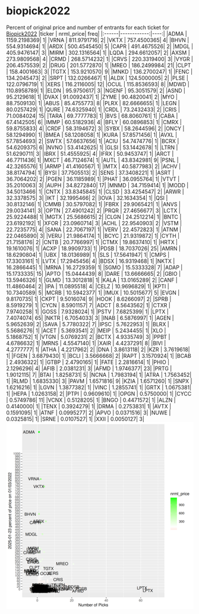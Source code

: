 # biopick2022
Percent of original price and number of entrants for each ticket for [Biopick2022](https://twitter.com/hashtag/Biopick2022)
|ticker |   nrml_price| freq|
|:------|------------:|----:|
|ADMA   | 1159.2198369|    1|
|VRNA   |  811.9791716|    2|
|VKTX   |  757.4500365|    4|
|BHVN   |  554.9314694|    1|
|ARDX   |  500.4545450|    5|
|CAPR   |  491.4675526|    2|
|MDGL   |  405.9476147|    3|
|MIRM   |  302.1316564|    1|
|LQDA   |  294.6612057|    2|
|AXSM   |  273.9809568|    4|
|CRMD   |  268.5714232|    1|
|CRVS   |  220.3319400|    3|
|VYGR   |  206.4575539|    2|
|DRUG   |  201.5772870|    1|
|MREO   |  186.2499984|   21|
|CLPT   |  158.4001663|    3|
|TGTX   |  153.9210570|    9|
|MNKD   |  136.2700247|    1|
|FENC   |  134.2045473|    2|
|SRPT   |  132.0266467|    1|
|ALDX   |  124.5000005|    2|
|PLSE   |  122.0796719|    1|
|XERS   |  116.2116005|   12|
|OCUL   |  115.8536593|    8|
|MDWD   |  110.8958789|    1|
|ELDN   |   95.9750617|    3|
|NGENF  |   95.3051579|    2|
|ASND   |   95.2129618|    1|
|DVAX   |   91.0092437|    1|
|ZYME   |   90.4820041|    2|
|MYO    |   88.7509130|    1|
|ABUS   |   85.4755773|    8|
|PLRX   |   82.6666655|    1|
|LEGN   |   80.0257429|    1|
|QURE   |   74.6325940|    1|
|CRDL   |   73.2432433|    2|
|CRIS   |   71.0084024|   15|
|TARA   |   69.7777783|    1|
|BVS    |   68.8060761|    1|
|CABA   |   67.4142505|    6|
|IMMP   |   60.5182936|    4|
|BFLY   |   60.0896853|    1|
|CMRX   |   59.8755833|    4|
|CRDF   |   58.3194672|    3|
|SYBX   |   58.2644596|    2|
|ONCY   |   58.1294990|    1|
|BMEA   |   58.1208058|    1|
|KURA   |   57.8571456|    1|
|AVXL   |   57.7854693|    2|
|SWTX   |   57.6637656|    1|
|ACIU   |   54.7474776|    1|
|BCRX   |   54.6209375|    6|
|NVNO   |   53.4142625|    1|
|GLSI   |   53.1442678|    1|
|LTRN   |   51.6290711|    3|
|IBRX   |   51.4555925|    4|
|IFRX   |   50.9453747|    1|
|ARCT   |   46.7711436|    1|
|MXCT   |   46.7124674|    1|
|AUTL   |   43.8342981|    9|
|PSNL   |   42.3265576|    1|
|ARMP   |   41.4160567|    1|
|IMTX   |   40.5877983|    2|
|ACHV   |   38.8174794|    1|
|BYSI   |   37.7505513|    2|
|SENS   |   37.3408221|    1|
|ASRT   |   36.7064202|    2|
|PGEN   |   36.1185989|    1|
|PHAT   |   36.0955764|    1|
|VTVT   |   35.2010063|    3|
|AUPH   |   34.8272840|   17|
|MNMD   |   34.7159414|    1|
|MODD   |   34.5013466|    1|
|CNTX   |   33.8345845|    1|
|CLSD   |   33.4254547|    2|
|ARWR   |   32.3378575|    3|
|IKT    |   32.1995466|    2|
|IOVA   |   32.1634354|    1|
|QSI    |   30.8132146|    1|
|CMMB   |   30.5797082|    1|
|FBRX   |   29.9065421|    1|
|ANVS   |   29.0034141|    3|
|OPTN   |   27.4901242|    2|
|PRQR   |   27.4656677|    3|
|LCTX   |   25.9224488|    1|
|MGTX   |   25.5686615|    2|
|CLGN   |   24.2512214|    1|
|BNTC   |   23.6192192|    1|
|XFOR   |   23.0960714|    3|
|ACHL   |   22.9540903|    2|
|VSTM   |   22.7235775|    4|
|SANA   |   22.7067197|    1|
|VERV   |   22.4572823|    1|
|ATNM   |   22.0465890|    3|
|VERU   |   21.9864174|    1|
|BCYC   |   21.9319872|    1|
|CYTH   |   21.7158176|    2|
|CNTB   |   20.7766997|    1|
|CTMX   |   19.8637410|    1|
|HRTX   |   19.1610076|    1|
|ACXP   |   18.9909733|    1|
|PDSB   |   18.7037026|   25|
|AMRN   |   18.6290804|    1|
|UBX    |   18.0136989|    1|
|SLS    |   17.5641947|    1|
|CMPS   |   17.3303161|    1|
|LVTX   |   17.2945456|    4|
|BDSX   |   16.9319468|    1|
|NKTX   |   16.2866445|    1|
|MRNA   |   16.2729359|    1|
|SGMO   |   15.5333328|    7|
|ADAP   |   15.1733335|   15|
|APTO   |   15.0444439|    8|
|DARE   |   13.6666665|    2|
|GBIO   |   13.5946326|    1|
|GLMD   |   13.3012818|    1|
|KALA   |   13.0165289|    2|
|CANF   |   11.4860464|    2|
|IPA    |   11.0895518|    4|
|CELZ   |   10.9696829|    1|
|KPTI   |   10.7340589|    5|
|MCRB   |   10.5942377|    1|
|IMUX   |   10.5015677|    5|
|EVGN   |    9.8170735|    1|
|CKPT   |    9.5016074|    9|
|HOOK   |    8.6266097|    2|
|SPRB   |    8.5919279|    1|
|CYCN   |    8.5901157|    7|
|ADCT   |    8.5643562|    1|
|CTXR   |    7.9740258|    1|
|GOSS   |    7.9328024|    1|
|PSTV   |    7.6825399|    1|
|LPTX   |    7.4074074|   65|
|NKTR   |    6.7054033|    3|
|INAB   |    6.5876997|    1|
|AGEN   |    5.9652639|    2|
|SAVA   |    5.7780322|    7|
|IPSC   |    5.7622953|    1|
|BLRX   |    5.5686276|    1|
|ACET   |    5.3693541|    2|
|MEIP   |    5.2434455|    1|
|XLO    |    5.1868752|    1|
|VTGN   |    5.0769231|    2|
|BCTX   |    4.9335749|    3|
|PPBT   |    4.6786632|    1|
|MRNS   |    4.5547140|    1|
|XAIR   |    4.4237291|    8|
|BIVI   |    4.2777777|    1|
|ATHA   |    4.2217962|    2|
|DNA    |    3.8613118|    2|
|KZR    |    3.7619618|    1|
|FGEN   |    3.6879430|    1|
|BCLI   |    3.5666668|    2|
|RAPT   |    3.1570924|    1|
|BCAB   |    2.4936322|    1|
|GTBP   |    2.4790165|    1|
|FATE   |    2.2816614|    1|
|PHIO   |    2.1296296|    4|
|AFIB   |    2.0381231|    3|
|AFMD   |    1.9746377|   23|
|PRTG   |    1.9012115|    7|
|BTAI   |    1.8258731|    5|
|NCNA   |    1.7983194|    1|
|ATRA   |    1.7563452|    1|
|RLMD   |    1.6835330|    3|
|PAVM   |    1.6571816|    9|
|KZIA   |    1.6571260|    1|
|SNPX   |    1.6216216|    1|
|LGVN   |    1.3877382|    1|
|VINC   |    1.2855741|    1|
|GRTX   |    1.0675381|    1|
|HEPA   |    1.0263158|    2|
|PTPI   |    0.9609610|    1|
|OPGN   |    0.5750000|    1|
|CYCC   |    0.5749786|   11|
|VCNX   |    0.5128205|    1|
|BNGO   |    0.4471572|    1|
|ALZN   |    0.4140000|    1|
|TENX   |    0.3924279|    1|
|DRMA   |    0.2753831|    1|
|AVTX   |    0.1591095|    1|
|ATNF   |    0.0995277|    2|
|APVO   |    0.0371516|    3|
|NUWE   |    0.0325815|    1|
|SRNE   |    0.0107527|    1|
|XXII   |    0.0050127|    3|
![retvspicks](biopicks.png?raw=true)
